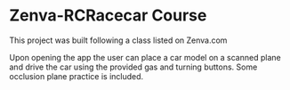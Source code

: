 # Zenva-RCRacecar Course
This project was built following a class listed on Zenva.com

Upon opening the app the user can place a car model on a scanned plane and drive the car using the provided gas and turning buttons.
Some occlusion plane practice is included.
